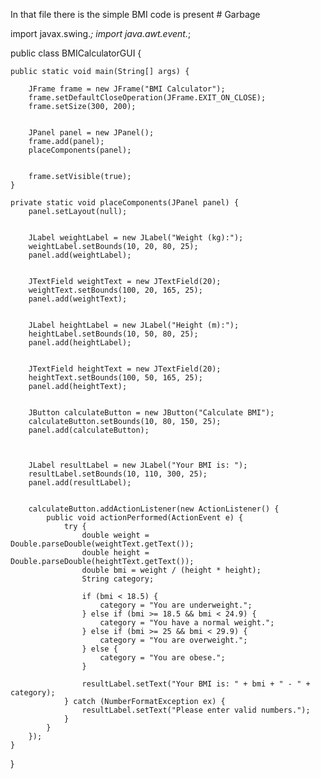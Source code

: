 In that file there is the simple BMI code is present # Garbage

import javax.swing.*;
import java.awt.event.*;

public class BMICalculatorGUI {

    public static void main(String[] args) {
        
        JFrame frame = new JFrame("BMI Calculator");
        frame.setDefaultCloseOperation(JFrame.EXIT_ON_CLOSE);
        frame.setSize(300, 200);

        
        JPanel panel = new JPanel();
        frame.add(panel);
        placeComponents(panel);

        
        frame.setVisible(true);
    }

    private static void placeComponents(JPanel panel) {
        panel.setLayout(null);

       
        JLabel weightLabel = new JLabel("Weight (kg):");
        weightLabel.setBounds(10, 20, 80, 25);
        panel.add(weightLabel);

        
        JTextField weightText = new JTextField(20);
        weightText.setBounds(100, 20, 165, 25);
        panel.add(weightText);

        
        JLabel heightLabel = new JLabel("Height (m):");
        heightLabel.setBounds(10, 50, 80, 25);
        panel.add(heightLabel);

        
        JTextField heightText = new JTextField(20);
        heightText.setBounds(100, 50, 165, 25);
        panel.add(heightText);

        
        JButton calculateButton = new JButton("Calculate BMI");
        calculateButton.setBounds(10, 80, 150, 25);
        panel.add(calculateButton);

        
        
        JLabel resultLabel = new JLabel("Your BMI is: ");
        resultLabel.setBounds(10, 110, 300, 25);
        panel.add(resultLabel);

       
        calculateButton.addActionListener(new ActionListener() {
            public void actionPerformed(ActionEvent e) {
                try {
                    double weight = Double.parseDouble(weightText.getText());
                    double height = Double.parseDouble(heightText.getText());
                    double bmi = weight / (height * height);
                    String category;

                    if (bmi < 18.5) {
                        category = "You are underweight.";
                    } else if (bmi >= 18.5 && bmi < 24.9) {
                        category = "You have a normal weight.";
                    } else if (bmi >= 25 && bmi < 29.9) {
                        category = "You are overweight.";
                    } else {
                        category = "You are obese.";
                    }

                    resultLabel.setText("Your BMI is: " + bmi + " - " + category);
                } catch (NumberFormatException ex) {
                    resultLabel.setText("Please enter valid numbers.");
                }
            }
        });
    }
}

